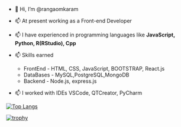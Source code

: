 - 👋 Hi, I’m @rangaomkaram
-  📫 At present working as a Front-end Developer
- 📫 I have experienced in programming languages like <b>JavaScript, Python, R(RStudio), Cpp</b>
- 📫 Skills earned 
       <ul>
       <li> FrontEnd         - HTML, CSS, JavaScript, BOOTSTRAP, React.js</li>
       <li> DataBases        - MySQL,PostgreSQL,MongoDB </li>
       <li> Backend          - Node.js, express.js </li>
      </ul>

- 📫 I worked with IDEs VSCode, QTCreator, PyCharm

[![Top Langs](https://github-readme-stats.vercel.app/api/top-langs/?username=rangaomkaram)](https://github.com/anuraghazra/github-readme-stats)
  
[![trophy](https://github-profile-trophy.vercel.app/?username=rangaomkaram&theme=discord)](https://github.com/rangaomkaram/github-profile-trophy)
<!--- 📫 I worked as a Geo-Spatial Analyst intern (Domain: Agriculture) --->


 
<!---
rangaomkaram /My Profile is a ✨ special ✨ repository because its `README.md` (this file) appears on your GitHub profile.
You can click the Preview link to take a look at your changes.
--->

